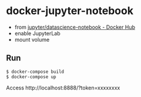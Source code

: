 # docker-jupyter-notebook

* from [jupyter/datascience-notebook - Docker Hub](https://hub.docker.com/r/jupyter/datascience-notebook/)
* enable JupyterLab
* mount volume

## Run

```
$ docker-compose build
$ docker-compose up
```

Access http://localhost:8888/?token=xxxxxxxx
